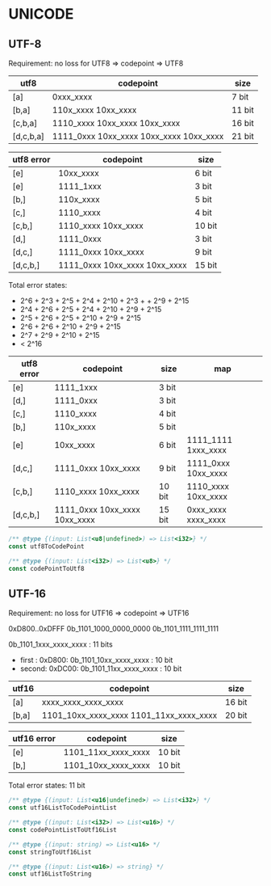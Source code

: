 # UNICODE

## UTF-8

Requirement: no loss for UTF8 => codepoint => UTF8

|utf8     |codepoint                              |size     |
|---------|---------------------------------------|---------|
|[a]      |0xxx_xxxx                              |7 bit    |
|[b,a]    |110x_xxxx 10xx_xxxx                    |11 bit   |
|[c,b,a]  |1110_xxxx 10xx_xxxx 10xx_xxxx          |16 bit   |
|[d,c,b,a]|1111_0xxx 10xx_xxxx 10xx_xxxx 10xx_xxxx|21 bit   |

|utf8 error|codepoint                    |size  |
|----------|-----------------------------|------|
|[e]       |10xx_xxxx                    |6 bit |
|[e]       |1111_1xxx                    |3 bit |
|[b,]      |110x_xxxx                    |5 bit |
|[c,]      |1110_xxxx                    |4 bit |
|[c,b,]    |1110_xxxx 10xx_xxxx          |10 bit|
|[d,]      |1111_0xxx                    |3 bit |
|[d,c,]    |1111_0xxx 10xx_xxxx          |9 bit |
|[d,c,b,]  |1111_0xxx 10xx_xxxx 10xx_xxxx|15 bit|

Total error states:

- 2^6 + 2^3 + 2^5 + 2^4 + 2^10 + 2^3 + + 2^9 + 2^15
- 2^4 + 2^6 + 2^5 + 2^4 + 2^10 + 2^9 + 2^15
- 2^5 + 2^6 + 2^5 + 2^10 + 2^9 + 2^15
- 2^6 + 2^6 + 2^10 + 2^9 + 2^15
- 2^7 + 2^9 + 2^10 + 2^15
- < 2^16

|utf8 error|codepoint                    |size  |map                |
|----------|-----------------------------|------|-------------------|
|[e]       |1111_1xxx                    | 3 bit|                   |
|[d,]      |1111_0xxx                    | 3 bit|                   |
|[c,]      |1110_xxxx                    | 4 bit|                   |
|[b,]      |110x_xxxx                    | 5 bit|                   |
|[e]       |10xx_xxxx                    | 6 bit|1111_1111 1xxx_xxxx|
|[d,c,]    |1111_0xxx 10xx_xxxx          | 9 bit|1111_0xxx 10xx_xxxx|
|[c,b,]    |1110_xxxx 10xx_xxxx          |10 bit|1110_xxxx 10xx_xxxx|
|[d,c,b,]  |1111_0xxx 10xx_xxxx 10xx_xxxx|15 bit|0xxx_xxxx xxxx_xxxx|

```js
/** @type {(input: List<u8|undefined>) => List<i32>} */
const utf8ToCodePoint

/** @type {(input: List<i32>) => List<u8>} */
const codePointToUtf8
```

## UTF-16

Requirement: no loss for UTF16 => codepoint => UTF16

0xD800..0xDFFF
0b_1101_1000_0000_0000
0b_1101_1111_1111_1111

0b_1101_1xxx_xxxx_xxxx : 11 bits

- first : 0xD800: 0b_1101_10xx_xxxx_xxxx : 10 bit
- second: 0xDC00: 0b_1101_11xx_xxxx_xxxx : 10 bit

|utf16    |codepoint                              |size  |
|---------|---------------------------------------|------|
|[a]      |xxxx_xxxx_xxxx_xxxx                    |16 bit|
|[b,a]    |1101_10xx_xxxx_xxxx 1101_11xx_xxxx_xxxx|20 bit|

|utf16 error|codepoint          |size  |
|-----------|-------------------|------|
|[e]        |1101_11xx_xxxx_xxxx|10 bit|
|[b,]       |1101_10xx_xxxx_xxxx|10 bit|

Total error states: 11 bit

```js
/** @type {(input: List<u16|undefined>) => List<i32>} */
const utf16ListToCodePointList

/** @type {(input: List<i32>) => List<u16>} */
const codePointListToUtf16List

/** @type {(input: string) => List<u16> */
const stringToUtf16List

/** @type {(input: List<u16>) => string} */
const utf16ListToString
```
